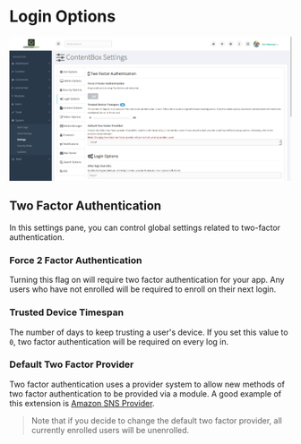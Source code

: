 # Login Options

![](/assets/login_options.png)

## Two Factor Authentication

In this settings pane, you can control global settings related to two-factor authentication.

### Force 2 Factor Authentication

Turning this flag on will require two factor authentication for your app.  Any users who have not enrolled will be required to enroll on their next login.

### Trusted Device Timespan

The number of days to keep trusting a user's device.  If you set this value to `0`, two factor authentication will be required on every log in.

### Default Two Factor Provider

Two factor authentication uses a provider system to allow new methods of two factor authentication to be provided via a module.  A good example of this extension is [Amazon SNS Provider](https://github.com/contentbox-modules/contentbox-awssns-twofactor).

> Note that if you decide to change the default two factor provider, all currently enrolled users will be unenrolled.




